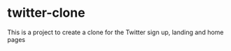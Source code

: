 # twitter-clone
This is a project to create a clone for the Twitter sign up, landing and home pages

